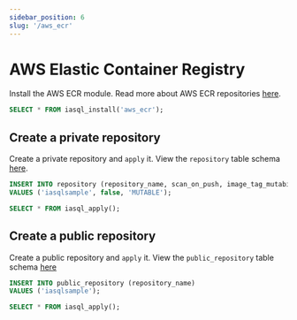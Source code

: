 ```yaml
---
sidebar_position: 6
slug: '/aws_ecr'
---
```


# AWS Elastic Container Registry

Install the AWS ECR module. Read more about AWS ECR repositories [here](https://docs.aws.amazon.com/AmazonECR/latest/userguide/Repositories.html#repository-concepts).

```sql
SELECT * FROM iasql_install('aws_ecr');
```

## Create a private repository

Create a private repository and `apply` it. View the `repository` table schema [here](https://dbdocs.io/iasql/iasql?table=repository&schema=public&view=table_structure). 

```sql TheButton
INSERT INTO repository (repository_name, scan_on_push, image_tag_mutability)
VALUES ('iasqlsample', false, 'MUTABLE');

SELECT * FROM iasql_apply();
```

## Create a public repository

Create a public repository and `apply` it. View the `public_repository` table schema [here](https://dbdocs.io/iasql/iasql?table=public_repository&schema=public&view=table_structure)

```sql TheButton
INSERT INTO public_repository (repository_name)
VALUES ('iasqlsample');

SELECT * FROM iasql_apply();
```
